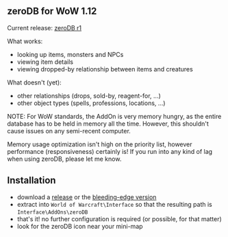 ## zeroDB for WoW 1.12

Current release: [zeroDB r1](#)

What works:
- looking up items, monsters and NPCs
- viewing item details
- viewing dropped-by relationship between items and creatures

What doesn't (yet):
- other relationships (drops, sold-by, reagent-for, ...)
- other object types (spells, professions, locations, ...)

NOTE: For WoW standards, the AddOn is very memory hungry, as the entire database has to be held in memory all the time. However, this shouldn't cause issues on any semi-recent computer.

Memory usage optimization isn't high on the priority list, however performance (responsiveness) certainly is! If you run into any kind of lag when using zeroDB, please let me know.

## Installation

- download a [release](#) or the [bleeding-edge version](#)
- extract into ```World of Warcraft\Interface``` so that the resulting path is ```Interface\AddOns\zeroDB```
- that's it! no further configuration is required (or possible, for that matter)
- look for the zeroDB icon near your mini-map

